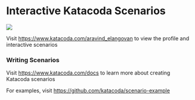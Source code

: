 # Interactive Katacoda Scenarios

[![](http://shields.katacoda.com/katacoda/aravind_elangovan/count.svg)](https://www.katacoda.com/aravind_elangovan "Get your profile on Katacoda.com")

Visit https://www.katacoda.com/aravind_elangovan to view the profile and interactive scenarios

### Writing Scenarios
Visit https://www.katacoda.com/docs to learn more about creating Katacoda scenarios

For examples, visit https://github.com/katacoda/scenario-example
